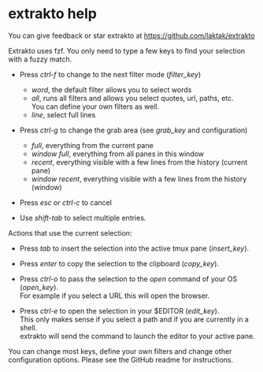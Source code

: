# extrakto help

You can give feedback or star extrakto at https://github.com/laktak/extrakto

Extrakto uses fzf. You only need to type a few keys to find your selection with a fuzzy match.

- Press *ctrl-f* to change to the next filter mode (*filter_key*)
  - *word*, the default filter allows you to select words
  - *all*, runs all filters and allows you select quotes, url, paths, etc. \
    You can define your own filters as well.
  - *line*, select full lines

- Press *ctrl-g* to change the grab area (see *grab_key* and configuration)
  - *full*, everything from the current pane
  - *window full*, everything from all panes in this window
  - *recent*, everything visible with a few lines from the history (current pane)
  - *window recent*, everything visible with a few lines from the history (window)

- Press *esc* or *ctrl-c* to cancel

- Use *shift-tab* to select multiple entries.

Actions that use the current selection:

- Press *tab* to insert the selection into the active tmux pane (*insert_key*).

- Press *enter* to copy the selection to the clipboard (*copy_key*).

- Press *ctrl-o* to pass the selection to the *open* command of your OS (*open_key*). \
  For example if you select a URL this will open the browser.

- Press *ctrl-e* to open the selection in your $EDITOR (*edit_key*). \
  This only makes sense if you select a path and if you are currently in a shell. \
  extrakto will send the command to launch the editor to your active pane.

You can change most keys, define your own filters and change other configuration options. Please see the GitHub readme for instructions.
